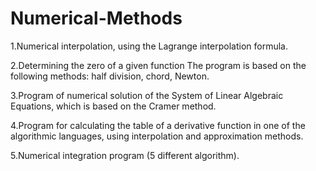 # Numerical-Methods
1.Numerical interpolation, using the Lagrange interpolation formula.


2.Determining the zero of a given function The program is based on the following methods: half division, chord, Newton.


3.Program of numerical solution of the System of Linear Algebraic Equations, which is based on the Cramer method.


4.Program for calculating the table of a derivative function in one of the algorithmic languages, using interpolation and approximation methods.


5.Numerical integration program (5 different algorithm).
